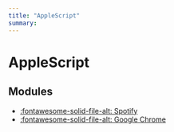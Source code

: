 ```yaml
---
title: "AppleScript"
summary:
---
```


AppleScript
===

Modules
---

- [:fontawesome-solid-file-alt: Spotify](01-spotify.md)
- [:fontawesome-solid-file-alt: Google Chrome](02-google-chrome.md)

